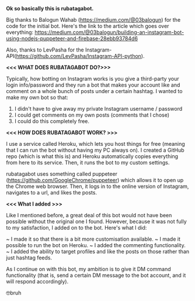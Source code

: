 **Ok so basically this is rubatagabot.**

Big thanks to Balogun Wahab (https://medium.com/@03balogun) for the code for the initial bot. Here's the link to the article which goes over everything: https://medium.com/@03balogun/building-an-instagram-bot-using-nodejs-puppeteer-and-firebase-28ebb93784d6

Also, thanks to LevPasha for the Instagram-API(https://github.com/LevPasha/Instagram-API-python).



**<<< WHAT DOES RUBATAGABOT DO?>>>**

Typically, how botting on Instagram works is you give a third-party your login info/password and they run a bot that makes your account like and comment on a whole bunch of posts under a certain hashtag. I wanted to make my own bot so that:

1) I didn't have to give away my private Instagram username / password
2) I could get comments on my own posts (comments that I chose)
3) I could do this completely free.



**<<< HOW DOES RUBATAGABOT WORK? >>>**

I use a service called Heroku, which lets you host things for free (meaning that I can run the bot without having my PC always on). I created a GitHub repo (which is what this is) and Heroku automatically copies everything from here to its service. Then, it runs the bot to my custom settings. 

rubatagabot uses something called puppeteer (https://github.com/GoogleChrome/puppeteer) which allows it to open up the Chrome web browser. Then, it logs in to the online version of Instagram, navigates to a url, and likes the posts.



**<<< What I added >>>**

Like I mentioned before, a great deal of this bot would not have been possible without the original one I found. However, because it was not fully to my satisfaction, I added on to the bot. Here's what I did:

~ I made it so that there is a bit more customisation available.
~ I made it possible to run the bot on Heroku.
~ I added the commenting functionality.
~ I added the ability to target profiles and like the posts on those rather than just hashtag feeds.

As I continue on with this bot, my ambition is to give it DM command functionality (that is, send a certain DM message to the bot account, and it will respond accordingly). 


🤓bruh
